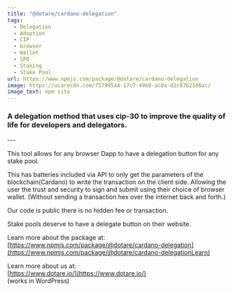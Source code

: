```yaml
---
title: "@dotare/cardano-delegation"
tags:
  - Delegation
  - Adoption
  - CIP
  - browser
  - Wallet
  - SPO
  - Staking
  - Stake Pool
url: https://www.npmjs.com/package/@dotare/cardano-delegation
image: https://ucarecdn.com/75799544-17c7-4968-ac0a-d2c87b21d6ac/
image_text: npm site
---
```


### A delegation method that uses cip-30 to improve the quality of life for developers and delegators.

\---

This tool allows for any browser Dapp to have a delegation button for any stake pool.

This has batteries included via API to only get the parameters of the blockchain(Cardano) to write the transaction on the client side. Allowing the user the trust and security to sign and submit using their choice of browser wallet. (Without sending a transaction hex over the internet back and forth.)

Our code is public there is no hidden fee or transaction.

Stake pools deserve to have a delegate button on their website.

Learn more about the package at:  
[https://www.npmjs.com/package/@dotare/cardano-delegation](https://www.npmjs.com/package/@dotare/cardano-delegationLearn)

Learn more about us at:  
[https://www.dotare.io/](https://www.dotare.io/)  
(works in WordPress)
